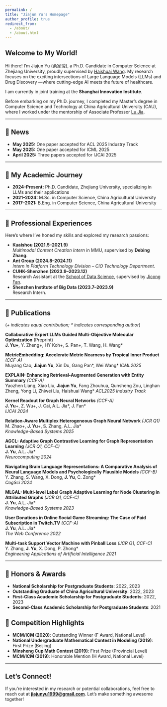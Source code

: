 ```yaml
---
permalink: /
title: "Jiajun Yu's Homepage"
author_profile: true
redirect_from: 
  - /about/
  - /about.html
---
```


## Welcome to My World!  

Hi there! I’m Jiajun Yu (余家骏), a Ph.D. Candidate in Computer Science at Zhejiang University, proudly supervised by [Haishuai Wang](https://person.zju.edu.cn/haishuaiwang). My research focuses on the exciting intersections of Large Language Models (LLMs) and Drug Discovery —where cutting-edge AI meets the future of healthcare.  

I am currently in joint training at the **Shanghai Innovation Institute**.  

Before embarking on my Ph.D. journey, I completed my Master’s degree in Computer Science and Technology at China Agricultural University (CAU), where I worked under the mentorship of Associate Professor [Lu Jia](https://faculty.cau.edu.cn/jl/list.htm).  


---

## 📰 News  
- **May 2025:** One paper accepted for ACL 2025 Industry Track  
- **May 2025:** One paper accepted for ICML 2025  
- **April 2025:** Three papers accepted for IJCAI 2025  

---

## 🚀 My Academic Journey  
- **2024–Present:** Ph.D. Candidate, Zhejiang University, specializing in LLMs and their applications  
- **2021–2024:** M.Sc. in Computer Science, China Agricultural University  
- **2017–2021:** B.Eng. in Computer Science, China Agricultural University  

---

## 💼 Professional Experiences  
Here’s where I’ve honed my skills and explored my research passions:  
- **Kuaishou (2021.5–2021.9)**  
  *Multimodal Content Creation Intern* in MMU, supervised by **Debing Zhang**.  
- **Ant Group (2024.8–2024.11)**  
  *Intern in Platform Technology Division – CIO Technology Department.*  
- **CUHK-Shenzhen (2023.9–2023.12)**  
  Research Assistant at the [School of Data Science](https://sds.cuhk.edu.cn/), supervised by [Jicong Fan](https://jicongfan.github.io/).  
- **Shenzhen Institute of Big Data (2023.7–2023.9)**  
  Research Intern.  

---

## 📜 Publications  
(*+ indicates equal contribution; * indicates corresponding author*)  

**Collaborative Expert LLMs Guided Multi-Objective Molecular Optimization** (Preprint)  
   **J. Yu+**, Y. Zheng+, HY Koh+, S. Pan+, T. Wang, H. Wang*  

**MetricEmbedding: Accelerate Metric Nearness by Tropical Inner Product**   *(CCF-A)*  
   Muyang Cao, **Jiajun Yu**, Xin Du, Gang Pan*, Wei Wang*
   *ICML2025*

**EXPLAIN: Enhancing Retrieval-Augmented Generation with Entity Summary** *(CCF-A)*  
   Yaozhen Liang, Xiao Liu, **Jiajun Yu**, Fang Zhouhua, Qunsheng Zou, Linghan Zheng, Yong Li, Zhiwei Liu, Haishuai Wang*
   *ACL2025 Industry Track*

**Kernel Readout for Graph Neural Networks** *(CCF-A)*  
   **J. Yu**+, Z. Wu+, J. Cai, A.L. Jia*, J. Fan*  
   *IJCAI 2024*  

**Relation-Aware Multiplex Heterogeneous Graph Neural Network** *(JCR Q1)*  
   M. Zhao+, **J. Yu**+, S. Zhang, A.L. Jia*  
   *Knowledge-Based Systems 2025*  

**AGCL: Adaptive Graph Contrastive Learning for Graph Representation Learning** *(JCR Q1, CCF-C)*  
   **J. Yu**, A.L. Jia*  
   *Neurocomputing 2024*  

**Navigating Brain Language Representations: A Comparative Analysis of Neural Language Models and Psychologically Plausible Models** *(CCF-B)*  
   Y. Zhang, S. Wang, X. Dong, **J. Yu**, C. Zong*  
   *CogSci 2024*  

**MLGAL: Multi-level Label Graph Adaptive Learning for Node Clustering in Attributed Graphs** *(JCR Q1, CCF-C)*  
   **J. Yu**, A.L. Jia*  
   *Knowledge-Based Systems 2023*  

**User Donations in Online Social Game Streaming: The Case of Paid Subscription in Twitch.TV** *(CCF-A)*  
   **J. Yu**, A.L. Jia*  
   *The Web Conference 2022*  

**Multi-task Support Vector Machine with Pinball Loss** *(JCR Q1, CCF-C)*  
   Y. Zhang, **J. Yu**, X. Dong, P. Zhong*  
   *Engineering Applications of Artificial Intelligence 2021*  


---

## 🏅 Honors & Awards  
- **National Scholarship for Postgraduate Students**: 2022, 2023  
- **Outstanding Graduate of China Agricultural University**: 2022, 2023  
- **First-Class Academic Scholarship for Postgraduate Students**: 2022, 2023  
- **Second-Class Academic Scholarship for Postgraduate Students**: 2021  

## 🌟 Competition Highlights  
- **MCM/ICM (2020)**: Outstanding Winner (F Award, National Level)  
- **National Undergraduate Mathematical Contest in Modeling (2019)**: First Prize (Beijing)  
- **Minsheng Cup Math Contest (2019)**: First Prize (Provincial Level)  
- **MCM/ICM (2019)**: Honorable Mention (H Award, National Level)  

---

## Let’s Connect!  
If you’re interested in my research or potential collaborations, feel free to reach out at **[jiajunyu1999@gmail.com](mailto:jiajunyu1999@gmail.com)**. Let’s make something awesome together!  
